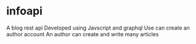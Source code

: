 # infoapi
A blog rest api 
Developed using Javscript and graphql
Use can create an author account
An author can create and write many articles
